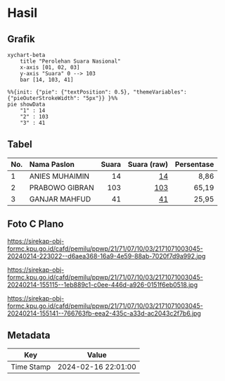 # Hasil

## Grafik

```mermaid
xychart-beta
    title "Perolehan Suara Nasional"
    x-axis [01, 02, 03]
    y-axis "Suara" 0 --> 103
    bar [14, 103, 41]
```

```mermaid
%%{init: {"pie": {"textPosition": 0.5}, "themeVariables": {"pieOuterStrokeWidth": "5px"}} }%%
pie showData
    "1" : 14
    "2" : 103
    "3" : 41
```

## Tabel

| No. | Nama Paslon    | Suara | Suara (raw) | Persentase |
|:--- |:-------------- | -----:| -----------:| ----------:|
| 1   | ANIES MUHAIMIN | 14    | [14][p-1]   | 8,86       |
| 2   | PRABOWO GIBRAN | 103   | [103][p-2]  | 65,19      |
| 3   | GANJAR MAHFUD  | 41    | [41][p-3]   | 25,95      |


[p-1]: https://github.com/gigit-pemilu/pemilu-2024/blob/main/pilpres/hitung-suara/sub/21-kepulauan-riau/sub/71-kota-batam/sub/07-sei-beduk/sub/1003-mangsang/sub/045-tps/sub/paslon-1.txt
[p-2]: https://github.com/gigit-pemilu/pemilu-2024/blob/main/pilpres/hitung-suara/sub/21-kepulauan-riau/sub/71-kota-batam/sub/07-sei-beduk/sub/1003-mangsang/sub/045-tps/sub/paslon-2.txt
[p-3]: https://github.com/gigit-pemilu/pemilu-2024/blob/main/pilpres/hitung-suara/sub/21-kepulauan-riau/sub/71-kota-batam/sub/07-sei-beduk/sub/1003-mangsang/sub/045-tps/sub/paslon-3.txt

## Foto C Plano

https://sirekap-obj-formc.kpu.go.id/cafd/pemilu/ppwp/21/71/07/10/03/2171071003045-20240214-223022--d6aea368-16a9-4e59-88ab-7020f7d9a992.jpg

https://sirekap-obj-formc.kpu.go.id/cafd/pemilu/ppwp/21/71/07/10/03/2171071003045-20240214-155115--1eb889c1-c0ee-446d-a926-0151f6eb0518.jpg

https://sirekap-obj-formc.kpu.go.id/cafd/pemilu/ppwp/21/71/07/10/03/2171071003045-20240214-155141--766763fb-eea2-435c-a33d-ac2043c2f7b6.jpg


## Metadata

| Key        | Value               |
| ---------- | ------------------- |
| Time Stamp | 2024-02-16 22:01:00 |



